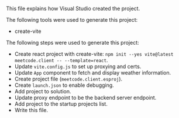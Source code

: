 This file explains how Visual Studio created the project.

The following tools were used to generate this project:
- create-vite

The following steps were used to generate this project:
- Create react project with create-vite: `npm init --yes vite@latest meetcode.client -- --template=react`.
- Update `vite.config.js` to set up proxying and certs.
- Update `App` component to fetch and display weather information.
- Create project file (`meetcode.client.esproj`).
- Create `launch.json` to enable debugging.
- Add project to solution.
- Update proxy endpoint to be the backend server endpoint.
- Add project to the startup projects list.
- Write this file.
